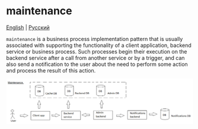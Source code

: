 # maintenance

[English](maintenance.md) | [Русский](maintenance.ru.md)

`maintenance` is a business process implementation pattern that is usually associated with supporting the functionality of a client application, backend service or business process.
Such processes begin their execution on the backend service after a call from another service or by a trigger, and can also send a notification to the user about the need to perform some action and process the result of this action.

![maintenance_overall](../img/maintenance_overall.png)
